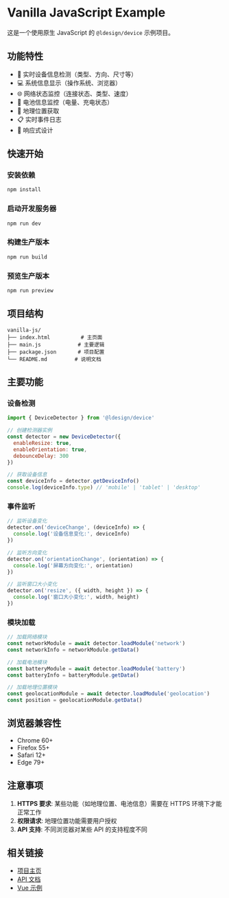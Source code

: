 # Vanilla JavaScript Example

这是一个使用原生 JavaScript 的 `@ldesign/device` 示例项目。

## 功能特性

- 📱 实时设备信息检测（类型、方向、尺寸等）
- 💻 系统信息显示（操作系统、浏览器）
- 🌐 网络状态监控（连接状态、类型、速度）
- 🔋 电池信息监控（电量、充电状态）
- 📍 地理位置获取
- 📋 实时事件日志
- 🎨 响应式设计

## 快速开始

### 安装依赖

```bash
npm install
```

### 启动开发服务器

```bash
npm run dev
```

### 构建生产版本

```bash
npm run build
```

### 预览生产版本

```bash
npm run preview
```

## 项目结构

```
vanilla-js/
├── index.html          # 主页面
├── main.js            # 主要逻辑
├── package.json       # 项目配置
└── README.md         # 说明文档
```

## 主要功能

### 设备检测

```javascript
import { DeviceDetector } from '@ldesign/device'

// 创建检测器实例
const detector = new DeviceDetector({
  enableResize: true,
  enableOrientation: true,
  debounceDelay: 300
})

// 获取设备信息
const deviceInfo = detector.getDeviceInfo()
console.log(deviceInfo.type) // 'mobile' | 'tablet' | 'desktop'
```

### 事件监听

```javascript
// 监听设备变化
detector.on('deviceChange', (deviceInfo) => {
  console.log('设备信息变化:', deviceInfo)
})

// 监听方向变化
detector.on('orientationChange', (orientation) => {
  console.log('屏幕方向变化:', orientation)
})

// 监听窗口大小变化
detector.on('resize', ({ width, height }) => {
  console.log('窗口大小变化:', width, height)
})
```

### 模块加载

```javascript
// 加载网络模块
const networkModule = await detector.loadModule('network')
const networkInfo = networkModule.getData()

// 加载电池模块
const batteryModule = await detector.loadModule('battery')
const batteryInfo = batteryModule.getData()

// 加载地理位置模块
const geolocationModule = await detector.loadModule('geolocation')
const position = geolocationModule.getData()
```

## 浏览器兼容性

- Chrome 60+
- Firefox 55+
- Safari 12+
- Edge 79+

## 注意事项

1. **HTTPS 要求**: 某些功能（如地理位置、电池信息）需要在 HTTPS 环境下才能正常工作
2. **权限请求**: 地理位置功能需要用户授权
3. **API 支持**: 不同浏览器对某些 API 的支持程度不同

## 相关链接

- [项目主页](../../README.md)
- [API 文档](../../docs/)
- [Vue 示例](../vue-example/)
